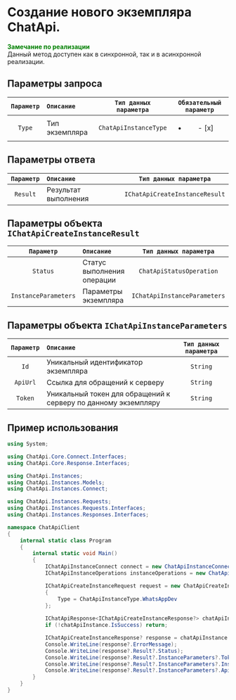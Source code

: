 # Создание нового экземпляра ChatApi.
**<span style="color:green">Замечание по реализации</span>** <br/> 
Данный метод доступен как в синхронной, так и в асинхронной реализации.

## Параметры запроса
| `Параметр` | `Описание`                        | `Тип данных параметра` | `Обязательный параметр`  |
|:----------:|:----------------------------------|:----------------------:|:------------------------:|
|  `Type`    | Тип экземпляра                    | `ChatApiInstanceType`  | <ul><li>- [x] </li></ul> |

## Параметры ответа

|  `Параметр`           | `Описание`                                            | `Тип данных параметра` | 
|:---------------------:|:------------------------------------------------------|:----------------------:|
| `Result`              | Результат выполнения                                  | `IChatApiCreateInstanceResult`

## Параметры объекта `IChatApiCreateInstanceResult`
|  `Параметр`           | `Описание`                                            | `Тип данных параметра` | 
|:---------------------:|:------------------------------------------------------|:----------------------:|
| `Status`              | Статус выполнения операции                            | `ChatApiStatusOperation`
| `InstanceParameters`  | Параметры экземпляра                                  | `IChatApiInstanceParameters`

## Параметры объекта `IChatApiInstanceParameters`
|  `Параметр`           | `Описание`                                            | `Тип данных параметра` | 
|:---------------------:|:------------------------------------------------------|:----------------------:|
| `Id`     | Уникальный идентификатор экземпляра                                | `String`
| `ApiUrl` | Ссылка для обращений к серверу                                     | `String`
| `Token`  | Уникальный токен для обращений к серверу по данному экземпляру     | `String`


## Пример использования
```csharp
using System;

using ChatApi.Core.Connect.Interfaces;
using ChatApi.Core.Response.Interfaces;

using ChatApi.Instances;
using ChatApi.Instances.Models;
using ChatApi.Instances.Connect;

using ChatApi.Instances.Requests;
using ChatApi.Instances.Requests.Interfaces;
using ChatApi.Instances.Responses.Interfaces;

namespace ChatApiClient
{
    internal static class Program
    {
        internal static void Main()
        {
            IChatApiInstanceConnect connect = new ChatApiInstanceConnect("ApiKey");
            IChatApiInstanceOperations instanceOperations = new ChatApiInstanceOperations(connect);

            IChatApiCreateInstanceRequest request = new ChatApiCreateInstanceRequest
            {
                Type = ChatApiInstanceType.WhatsAppDev
            };
            
            IChatApiResponse<IChatApiCreateInstanceResponse?> chatApiInstance = instanceOperations.CreateChatApiInstance(request);
            if (!chatApiInstance.IsSuccess) return;

            IChatApiCreateInstanceResponse? response = chatApiInstance.GetResult();
            Console.WriteLine(response?.ErrorMessage);
            Console.WriteLine(response?.Result?.Status);
            Console.WriteLine(response?.Result?.InstanceParameters?.Token);
            Console.WriteLine(response?.Result?.InstanceParameters?.Instance);
            Console.WriteLine(response?.Result?.InstanceParameters?.ApiUrl);
        }
    }
}
```
